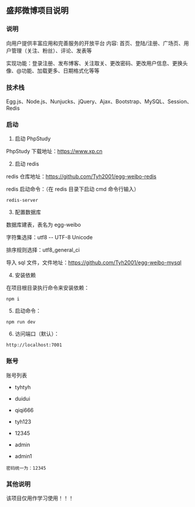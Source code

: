 ## 盛邦微博项目说明

### 说明

向用户提供丰富应用和完善服务的开放平台 内容: 首页、登陆/注册、广场页、用户管理（关注、粉丝）、评论、发表等

实现功能：登录注册、发布博客、关注取关、更改密码、更改用户信息、更换头像、@功能、加载更多、日期格式化等等



### 技术栈

Egg.js、Node.js、Nunjucks、jQuery、Ajax、Bootstrap、MySQL、Session、Redis



### 启动

1. 启动 PhpStudy

PhpStudy 下载地址：https://www.xp.cn



2. 启动 redis

redis 仓库地址：https://github.com/Tyh2001/egg-weibo-redis

redis 启动命令：（在 redis 目录下启动 cmd 命令行输入）

```shell
redis-server
```



3. 配置数据库

数据库建表，表名为 egg-weibo

字符集选择：utf8 -- UTF-8 Unicode

排序规则选择：utf8_general_ci

导入 sql 文件，文件地址：https://github.com/Tyh2001/egg-weibo-mysql



4. 安装依赖

在项目根目录执行命令来安装依赖：

```shell
npm i
```



5. 启动命令：

```shell
npm run dev
```



6. 访问端口（默认）：

```shell
http://localhost:7001
```



### 账号

账号列表

- tyhtyh
- duidui
- qiqi666
- tyh123

- 12345
- admin
- admin1

```
密码统一为：12345
```



### 其他说明

该项目仅用作学习使用！！！
